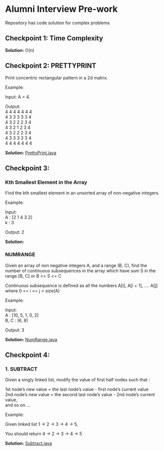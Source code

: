 # Alumni Interview Pre-work

Repository has code solution for complex problems 

## Checkpoint 1: Time Complexity

**Solution:** O(n)

## Checkpoint 2: PRETTYPRINT

Print concentric rectangular pattern in a 2d matrix. 

Example:

Input: A = 4.  

Output:  
4 4 4 4 4 4 4  
4 3 3 3 3 3 4  
4 3 2 2 2 3 4  
4 3 2 1 2 3 4  
4 3 2 2 2 3 4  
4 3 3 3 3 3 4  
4 4 4 4 4 4 4  

**Solution:** [PrettyPrint.java](PrettyPrint.java)

## Checkpoint 3:

### Kth Smallest Element in the Array

Find the kth smallest element in an unsorted array of non-negative integers.

Example:

Input:  
A : [2 1 4 3 2]  
k : 3  

Output: 2

**Solution:**

### NUMRANGE

Given an array of non negative integers A, and a range (B, C), find the number of continuous subsequences in the array which have sum S in the range [B, C] or B <= S <= C

Continuous subsequence is defined as all the numbers A[i], A[i + 1], .... A[j] where 0 <= i <= j < size(A)

Example:

Input:  
A : [10, 5, 1, 0, 2]  
B, C : (6, 8)  

Output: 3

**Solution:** [NumRange.java](NumRange.java)

## Checkpoint 4:

### 1. SUBTRACT

Given a singly linked list, modify the value of first half nodes such that :

1st node’s new value = the last node’s value - first node’s current value  
2nd node’s new value = the second last node’s value - 2nd node’s current value,  
and so on …

Example:

Given linked list 1 -> 2 -> 3 -> 4 -> 5,

You should return 4 -> 2 -> 3 -> 4 -> 5

**Solution:** [Subtract.java](Subtract.java)


